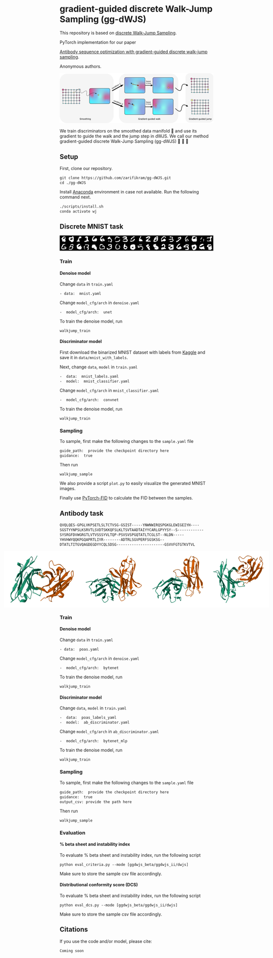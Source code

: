 
# gradient-guided discrete Walk-Jump Sampling (gg-dWJS)

This repository is based on [discrete Walk-Jump Sampling](https://github.com/Genentech/walk-jump).

PyTorch implementation for our paper 

[Antibody sequence optimization with gradient-guided discrete walk-jump sampling]().

Anonymous authors.

<!-- fig from assets -->
![gg-dWJS](assets/process.png)

We train discriminators on the smoothed data manifold :pill: and use its gradient to guide the walk and the jump step in dWJS. We call our method gradient-guided discrete Walk-Jump Sampling (gg-dWJS)  :feet: :walking: :running:

## Setup
First, clone our repository.
```
git clone https://github.com/zarifikram/gg-dWJS.git
cd ./gg-dWJS
```
Install [Anaconda](http://anaconda.org) environment in case not available. Run the following command next.
```
./scripts/install.sh
conda activate wj
```

## Discrete MNIST task
<!-- mnist samples -->
![mnist](assets/gg-dWJS_samples.png)
### Train
####  Denoise model
Change `data` in `train.yaml`
```
- data:  mnist.yaml
```
Change `model_cfg/arch` in `denoise.yaml`
```
-  model_cfg/arch:  unet
```
To train the denoise model, run
```
walkjump_train
```

#### Discriminator model
First download the binarized MNIST dataset with labels from [Kaggle](https://www.kaggle.com/datasets/albertaillet/binarized-mnist-larochelle-et-al) and save it in `data/mnist_with_labels`.

Next, change `data`, `model` in `train.yaml`
```
-  data:  mnist_labels.yaml
-  model:  mnist_classifier.yaml
```
Change `model_cfg/arch` in `mnist_classifier.yaml`
```
-  model_cfg/arch:  convnet
```
To train the denoise model, run
```
walkjump_train
```

### Sampling
To sample, first make the following changes to the `sample.yaml` file
```
guide_path:  provide the checkpoint directory here
guidance:  true
```

Then run
```
walkjump_sample
```

We also provide a script `plot.py` to easily visualize the generated MNIST images. 

Finally use [PyTorch-FID](https://pypi.org/project/pytorch-fid/#:~:text=FID%20is%20a%20measure%20of,samples%20of%20Generative%20Adversarial%20Networks.) to calculate the FID between the samples.



## Antibody task
```
QVQLQES-GPGLVKPSETLSLTCTVSG-GSIST-----YNWNWIRQSPGKGLEWIGEIYH----SGSTYYNPSLKSRVTLSVDTSKKQFSLKLTSVTAADTAIYYCARLGPYYSY--S------------SYSRGFDVWGRGTLVTVSSSYVLTQP-PSVSVSPGQTATLTCGLST--NLDN-----YHVHWYQQKPGQAPRTLIYR--------ADTRLSGVPERFSGSKSG--DTATLTITGVQAGDEGDYYCQLSDSG----------------------GSVVFGTGTKVTVL
```
<div style="display: flex; justify-content: center;">
    <img src="assets/antibody_vis/ab_1.png" width="250" />
    <img src="assets/antibody_vis/ab_2.png" width="220" />
    <img src="assets/antibody_vis/ab_3.png" width="200" />
    <img src="assets/antibody_vis/ab_4.png" width="200" />
</div>

### Train
####  Denoise model
Change `data` in `train.yaml`
```
- data:  poas.yaml
```
Change `model_cfg/arch` in `denoise.yaml`
```
-  model_cfg/arch:  bytenet
```
To train the denoise model, run
```
walkjump_train
```

#### Discriminator model
Change `data`, `model` in `train.yaml`
```
-  data:  poas_labels_yaml
-  model:  ab_discriminator.yaml
```
Change `model_cfg/arch` in `ab_discriminator.yaml`
```
-  model_cfg/arch:  bytenet_mlp
```
To train the denoise model, run
```
walkjump_train
```

### Sampling
To sample, first make the following changes to the `sample.yaml` file
```
guide_path:  provide the checkpoint directory here
guidance:  true
output_csv: provide the path here
```

Then run
```
walkjump_sample
```
### Evaluation
#### % beta sheet and instability index
To evaluate % beta sheet and instability index, run the following script
```
python eval_criteria.py --mode [ggdwjs_beta/ggdwjs_ii/dwjs]
```
Make sure to store the sample csv file accordingly.

#### Distributional conformity score (DCS)
To evaluate % beta sheet and instability index, run the following script
```
python eval_dcs.py --mode [ggdwjs_beta/ggdwjs_ii/dwjs]
```
Make sure to store the sample csv file accordingly.


## Citations
If you use the code and/or model, please cite:
```
Coming soon
```
